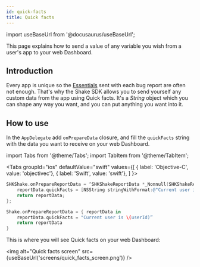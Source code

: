 ```yaml
---
id: quick-facts
title: Quick facts
---
```

import useBaseUrl from '@docusaurus/useBaseUrl';

This page explains how to send a value of any variable you wish from a user's app to your web Dashboard.

## Introduction
Every app is unique so the [Essentials](/ios/essentials.md) sent with each bug report are often not enough.
That's why the Shake SDK allows you to send yourself any custom data from the app using Quick facts.
It's a *String* object which you can shape any way you want, and you can put anything you want into it.

## How to use
In the `AppDelegate` add `onPrepareData` closure, and fill the `quickFacts` string with
the data you want to receive on your web Dashboard.

import Tabs from '@theme/Tabs';
import TabItem from '@theme/TabItem';

<Tabs
  groupId="ios"
  defaultValue="swift"
  values={[
    { label: 'Objective-C', value: 'objectivec'},
    { label: 'Swift', value: 'swift'},
  ]
}>

<TabItem value="objectivec">

```objectivec
SHKShake.onPrepareReportData = ^SHKShakeReportData *_Nonnull(SHKShakeReportData *_Nonnull reportData) {
    reportData.quickFacts = [NSString stringWithFormat:@"Current user is %@", userId];
    return reportData;
};
```

</TabItem>

<TabItem value="swift">

```swift
Shake.onPrepareReportData = { reportData in
    reportData.quickFacts = "Current user is \(userId)”
    return reportData
}
```

</TabItem>
</Tabs>

This is where you will see Quick facts on your web Dashboard:

<img
  alt="Quick facts screen"
  src={useBaseUrl('screens/quick_facts_screen.png')}
/>
